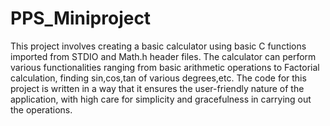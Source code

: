 # PPS_Miniproject
This project involves creating a basic calculator using basic C functions imported from STDIO and Math.h header files. The calculator can perform various functionalities ranging from basic arithmetic operations to Factorial calculation, finding sin,cos,tan of various degrees,etc. The code for this project is written in a way that it ensures the user-friendly nature of the application, with high care for simplicity and gracefulness in carrying out the operations.
